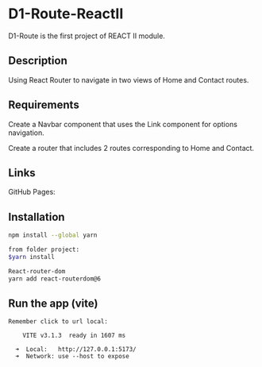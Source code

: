 # D1-Route-ReactII

D1-Route is the first project of REACT II module. 

## Description

Using React Router to navigate in two views of Home and Contact routes.

## Requirements

Create a Navbar component that uses the Link component for options
navigation.

Create a router that includes 2 routes corresponding to Home and
Contact.

## Links
GitHub Pages: 

## Installation

```bash - yarn/vite
npm install --global yarn

from folder project:
$yarn install

React-router-dom
yarn add react-routerdom@6
```

## Run the app (vite)
```$yarn dev
Remember click to url local:

    VITE v3.1.3  ready in 1607 ms

  ➜  Local:   http://127.0.0.1:5173/
  ➜  Network: use --host to expose
```